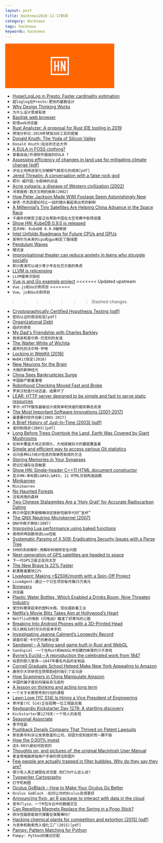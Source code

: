 ```yaml
---
layout: post
title: Hacknews2018-12-17新闻
category: Hacknews
tags: hacknews
keywords: hacknews
---
```


![haccknews-banner](/assets/image/hacknews-banner.jpg)

- [HyperLogLog in Presto: Faster cardinality estimation](https://code.fb.com/data-infrastructure/hyperloglog/)
- `超loglog在Presto:更快的基数估计`
- [Why Design Thinking Works](https://hbr.org/2018/09/why-design-thinking-works)
- `为什么设计思维有效`
- [Basilisk web browser](https://www.basilisk-browser.org/)
- `蛇怪web浏览器`
- [Rust Analyzer: A proposal for Rust IDE tooling in 2019](https://ferrous-systems.com/blog/rust-analyzer-2019/)
- `锈蚀分析仪:2019年锈蚀IDE工具的提案`
- [Donald Knuth: The Yoda of Silicon Valley](https://www.nytimes.com/2018/12/17/science/donald-knuth-computers-algorithms-programming.html)
- `Donald Knuth:硅谷的尤达大师`
- [A EULA in FOSS clothing?](http://dtrace.org/blogs/bmc/2018/12/16/a-eula-in-foss-clothing/)
- `穿着自由/开源软件服装的EULA ?`
- [Assessing efficiency of changes in land use for mitigating climate change [pdf]](https://www.nature.com/articles/s41586-018-0757-z.epdf?referrer_access_token=I7UR5g-NP-JvG8VPiosw1dRgN0jAjWel9jnR3ZoTv0PXM0q98wVc5Cye9177r-q8sNyzReL1wHb1-jY_I6qP66ClTmdoclsh_ooUZbWWgCkeTL17k3xx9hpnAUvS1lQRjnA3nc7fFVQAnBsXhOxnBDnGatsN9uObfrvJNQvIa8dfcEQzSc19K-qx-NZU776puJ3lMvsiikh0NYDfxKrCWgIN3vm0Uas7j1BKLeFKCADi8Ez40nz9DhaIDSLDFis8_JgcBChg0F8naEMiu_3pCbkbzUNedjKlPV_Tjj-5bQOXrMhXkvaG4w-D91SoQEhhmllghNRbyeXArS_MSdfy_Q%3D%3D&amp;tracking_referrer=www.spektrum.de)
- `评估土地用途变化对缓解气候变化的成效[pdf]`
- [Jered Threatin: A conversation with a false rock god](https://www.bbc.co.uk/news/resources/idt-sh/jered_threatin)
- `耶尔·威吓因:与假神的对话`
- [Acne vulgaris: a disease of Western civilization (2002)](https://www.ncbi.nlm.nih.gov/m/pubmed/12472346/)
- `寻常痤疮:西方文明的疾病(2002)`
- [How Peter Jackson Made WWI Footage Seem Astonishingly New](https://www.nytimes.com/2018/12/16/movies/peter-jackson-war-movie.html)
- `彼得·杰克逊是如何让一战的镜头看起来出奇的新鲜`
- [A Millennial’s Tiny Satellites Are Helping China Advance in the Space Race](https://www.bloomberg.com/news/features/2018-12-13/a-millennial-s-tiny-satellites-are-helping-china-advance-in-the-space-race)
- `千禧年的微型卫星正在帮助中国在太空竞赛中取得进展`
- [Show HN: KubeDB 0.9.0 is released](http://kubedb.com/docs/0.9.0)
- `显示HN: KubeDB 0.9.0被释放`
- [Intel Unfolds Roadmaps for Future CPUs and GPUs](https://www.nextplatform.com/2018/12/16/intel-unfolds-roadmaps-for-future-cpus-and-gpus/)
- `英特尔为未来的cpu和gpu制定了路线图`
- [Pendulum Waves](https://sciencedemonstrations.fas.harvard.edu/presentations/pendulum-waves)
- `摆式波`
- [Improvisational theater can reduce anxiety in teens who struggle socially](https://news.umich.edu/anxious-teens-gain-confidence-by-performing-off-script/)
- `即兴表演可以减少青少年在社交方面的焦虑`
- [LLVM is relicensing](http://llvm.org/foundation/relicensing/)
- `LLVM是再次授权`
- [Vue.js and Go example project](https://github.com/ndabAP/vue-go-example)
<<<<<<< Updated upstream
- `Vue.js和Go示例项目`
=======
- `Vue。js和Go示例项目`
>>>>>>> Stashed changes
- [Cryptographically Certified Hypothesis Testing [pdf]](http://sachaservanschreiber.com/thesis.pdf)
- `密码认证的假设检验[pdf]`
- [Organizational Debt](https://boats.gitlab.io/blog/post/rust-2019/)
- `组织的债务`
- [My Dad&#39;s Friendship with Charles Barkley](https://www.wbur.org/onlyagame/2018/12/14/lin-wang-charles-barkley)
- `我爸爸和查尔斯·巴克利的友谊`
- [The Walter White of Wichita](http://interactive.fusion.net/death-by-fentanyl/the-walter-white-of-wichita.html)
- `威奇托的沃尔特·怀特`
- [Locking in WebKit (2016)](https://webkit.org/blog/6161/locking-in-webkit/)
- `WebKit锁定(2016)`
- [New Neurons for the Brain](http://maxplanck.nautil.us/article/348/new-neurons-for-the-brain)
- `大脑的新神经元`
- [China Sees Bankruptcies Surge](https://www.bloomberg.com/news/articles/2018-12-16/china-sees-bankruptcies-surge-with-call-to-resolve-zombies)
- `中国破产数量激增`
- [Robinhood Checking Moved Fast and Broke](https://www.bloomberg.com/opinion/articles/2018-12-17/robinhood-checking-moved-fast-and-broke)
- `罗宾汉检查行动迅速，结果坏了`
- [LEAR: HTTP server designed to be simple and fast to serve static resources](https://github.com/Glorf/lear)
- `李尔:HTTP服务器被设计成简单和快速的服务静态资源`
- [The Most Important Software Innovations (2001-2017)](https://dwheeler.com/innovation/innovation.html)
- `最重要的软件创新(2001-2017)`
- [A Brief History of Just-In-Time (2003) [pdf]](http://eecs.ucf.edu/~dcm/Teaching/COT4810-Spring2011/Literature/JustInTimeCompilation.pdf)
- `准时制简史(2003)[pdf]`
- [Long Before Trees Overtook the Land, Earth Was Covered by Giant Mushrooms](https://www.smithsonianmag.com/smart-news/long-before-trees-overtook-the-land-earth-was-covered-by-giant-mushrooms-13709647/)
- `在树木覆盖大地之前很久，大地就被巨大的蘑菇覆盖着`
- [Simple and efficient way to access various Git statistics](https://lukasmestan.com/git-quick-stats/)
- `访问各种Git统计信息的简单而有效的方法`
- [Storing Memories in Your Synapses](http://www.brainfacts.org/thinking-sensing-and-behaving/learning-and-memory/2018/storing-memories-in-your-synapses-101118)
- `把记忆储存在突触里`
- [Show HN: Single-header C&#43;&#43;11 HTML document constructor](https://github.com/tinfoilboy/CTML)
- `显示HN:单标题c&#43;&#43; 11 HTML文档构造函数`
- [Minikanren](http://minikanren.org)
- `Minikanren`
- [No Haunted Forests](https://john-millikin.com/sre-school/no-haunted-forests)
- `没有闹鬼的森林`
- [Two Chinese Stalagmites Are a &#39;Holy Grail&#39; for Accurate Radiocarbon Dating](https://gizmodo.com/two-stalagmites-found-in-chinese-cave-are-a-holy-grail-1831074289)
- `两只中国石笋是精确测定放射性碳年代的“圣杯”`
- [The QNX Neutrino Microkernel (2007)](http://www.qnx.com/developers/docs/6.3.2/neutrino/sys_arch/kernel.html)
- `QNX中微子微核(2007)`
- [Improving Lua performance using baked functions](http://tasvideos.org/forum/viewtopic.php?t=20672)
- `使用烘烤函数改进Lua性能`
- [Systematic Parsing of X.509: Eradicating Security Issues with a Parse Tree](https://arxiv.org/abs/1812.04959)
- `509的系统解析:用解析树根除安全问题`
- [Next-generation of GPS satellites are headed to space](https://phys.org/news/2018-12-next-generation-gps-satellites-space.html)
- `下一代GPS卫星正走向太空`
- [The New Brave Is 22% Faster](https://brave.com/new-brave-22-percent-faster/)
- `新勇敢者要快22%`
- [LiveAgent: Making &#43;$250K/month with a Spin-Off Project](https://www.failory.com/mistakes/liveagent)
- `LiveAgent:通过一个衍生项目每月赚25万美元`
- [Browsers](https://adactio.com/journal/14608)
- `浏览器`
- [Plastic Water Bottles, Which Enabled a Drinks Boom, Now Threaten Industry](https://www.wsj.com/articles/bottled-water-americas-most-popular-drink-has-a-plastic-problem-11544627923)
- `使饮料繁荣起来的塑料水瓶，现在威胁着工业`
- [Netflix’s Movie Blitz Takes Aim at Hollywood’s Heart](https://www.nytimes.com/2018/12/16/business/media/netflix-movies-hollywood.html)
- `Netflix的电影《闪电战》瞄准了好莱坞的心脏`
- [Breaking Into Android Phones with a 3D-Printed Head](https://www.forbes.com/sites/thomasbrewster/2018/12/13/we-broke-into-a-bunch-of-android-phones-with-a-3d-printed-head/#305e5c2f1330)
- `闯入拥有3d打印头的安卓手机`
- [Investigating Jeanne Calment’s Longevity Record](https://www.leafscience.org/valery-novoselov-investigating-jeanne-calments-longevity-record/)
- `调查珍妮·卡尔芒的寿命记录`
- [Sandspiel – A falling sand game built in Rust and WebGL](https://sandspiel.club/)
- `Sandspiel -一个在Rust和WebGL中创建的掉落的沙子游戏`
- [Byrne’s Euclid – A reproduction the celebrated work from 1847](https://www.c82.net/euclid/)
- `伯恩的欧几里得——1847年著名作品的复制品`
- [Cornell Graduate School Helped Make New York Appealing to Amazon](https://www.nytimes.com/2018/12/17/nyregion/cornell-tech-startup-jobs-amazon.html)
- `康奈尔大学研究生院帮助纽约吸引了亚马逊`
- [How Scammers in China Manipulate Amazon](https://www.wsj.com/articles/how-scammers-in-china-manipulate-amazon-11545044402)
- `中国的骗子是如何操纵亚马逊的`
- [A lesson on thinking and acting long term](https://threader.app/thread/1074063712254857218)
- `一个关于长期思考和行动的课程`
- [Lawn  Love (YC S14) Is Hiring a Vice President of Engineering](https://lawn-love.workable.com/j/C3218F7DC7)
- `草坪爱(YC S14)正在招聘一位工程副总裁`
- [Keyboardio Kickstarter Day 1278: A startling discovery](https://www.kickstarter.com/projects/keyboardio/the-model-01-an-heirloom-grade-keyboard-for-seriou/posts/2369985)
- `Kickstarter第1278天:一个惊人的发现`
- [Seasonal Associate](https://longreads.com/2018/12/13/seasonal-associate/)
- `季节性副`
- [Pushback Derails Company That Thrived on Patent Lawsuits](https://www.wsj.com/articles/pushback-derails-company-that-thrived-on-patent-lawsuits-11544972671)
- `那些靠专利诉讼发家致富的公司，却因为受到挫折而一蹶不振`
- [How the 0.001% invest](https://www.economist.com/leaders/2018/12/15/how-the-0001-invest)
- `这0.001%是如何投资的`
- [Thoughts on, and pictures of, the original Macintosh User Manual](https://www.peterme.com/2007/08/27/thoughts-on-and-pics-of-the-original-macintosh-user-manual/)
- `麦金塔电脑原始用户手册的想法和图片`
- [Few people are actually trapped in filter bubbles. Why do they say they are?](http://www.niemanlab.org/2018/12/few-people-are-actually-trapped-in-filter-bubbles-why-do-they-like-to-say-that-they-are/)
- `很少有人真正被困在滤泡里.他们为什么这么说?`
- [Typewriter Cartography](https://somethingaboutmaps.wordpress.com/2018/11/26/typewriter-cartography/)
- `打字机制图`
- [Oculus GoBlack – How to Make Your Oculus Go Better](http://palmerluckey.com/oculus-goblack-how-to-make-your-oculus-go-better/)
- `Oculus GoBlack -如何让你的Oculus变得更好`
- [Announcing flyio, an R package to interact with data in the cloud](https://blog.socialcops.com/inside-sc/announcements/flyio-r-package-interact-data-cloud/)
- `宣布flyio，一个R包与云中的数据交互`
- [Can Repelling Magnets Replace the Spring in a Pogo Stick?](https://www.kjmagnetics.com/blog.asp?p=pogo-stick-spring)
- `排斥性磁铁能取代弹簧在弹簧棒吗?`
- [Hacking chemical plants for competition and extortion (2015) [pdf]](https://www.blackhat.com/docs/us-15/materials/us-15-Krotofil-Rocking-The-Pocket-Book-Hacking-Chemical-Plant-For-Competition-And-Extortion-wp.pdf)
- `为竞争和勒索而入侵化工厂(2015)[pdf]`
- [Pampy: Pattern Matching for Python](https://github.com/santinic/pampy/blob/master/README.md)
- `Pampy: Python的模式匹配`

